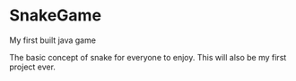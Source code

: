 SnakeGame
=========

My first built java game 

The basic concept of snake for everyone to enjoy. This will also be my first project ever.
